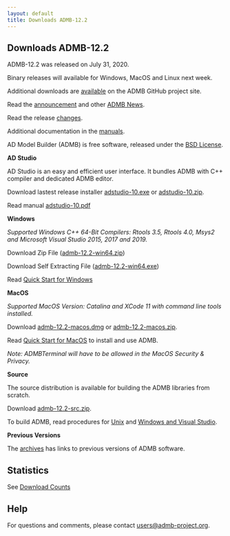```yaml
---
layout: default
title: Downloads ADMB-12.2
---
```


Downloads ADMB-12.2
-------------------

ADMB-12.2 was released on July 31, 2020.

Binary releases will available for Windows, MacOS and Linux next week.

Additional downloads are [available](https://github.com/admb-project/admb/releases/tag/admb-12.2/) on the ADMB GitHub project site.

Read the [announcement](http://www.admb-project.org/2020/01/31/ADMB-12.2-release.html) and other [ADMB News](http://www.admb-project.org/news/).

Read the release [changes](https://github.com/admb-project/admb/blob/admb-12.2/CHANGES.md).

Additional documentation in the [manuals](http://www.admb-project.org/docs/manuals/).

AD Model Builder (ADMB) is free software, released under the [BSD License](https://raw.githubusercontent.com/admb-project/admb/admb-12.2/LICENSE.txt).

**AD Studio**

AD Studio is an easy and efficient user interface. It bundles ADMB with C++ compiler and dedicated ADMB editor.

Download lastest release installer [adstudio-10.exe](https://github.com/admb-project/adstudio/releases/download/1.0/adstudio-10.exe) or 
[adstudio-10.zip](https://github.com/admb-project/adstudio/releases/download/1.0/adstudio-10.zip).

Read manual [adstudio-10.pdf](https://github.com/admb-project/adstudio/releases/download/1.0/adstudio-10.pdf)

**Windows**

_Supported Windows C++ 64-Bit Compilers: Rtools 3.5, Rtools 4.0, Msys2 and Microsoft Visual Studio 2015, 2017 and 2019._

Download Zip File ([admb-12.2-win64.zip](https://github.com/admb-project/admb/releases/download/admb-12.2/admb-12.2-win64.zip))

Download Self Extracting File ([admb-12.2-win64.exe](https://github.com/admb-project/admb/releases/download/admb-12.2/admb-12.2-win64.exe))

Read [Quick Start for Windows](https://github.com/admb-project/admb/blob/admb-12.2/docs/install/QuickStartWindows.md)

**MacOS**
  
_Supported MacOS Version: Catalina and XCode 11 with command line tools installed._

Download [admb-12.2-macos.dmg](https://github.com/admb-project/admb/releases/download/admb-12.2/admb-12.2-macos.dmg) or [admb-12.2-macos.zip](https://github.com/admb-project/admb/releases/download/admb-12.2/admb-12.2-macos.zip).

Read [Quick Start for MacOS](https://github.com/admb-project/admb/blob/admb-12.2/scripts/installers/packagemaker/QuickStartADMBTerminal.md) to install and use ADMB.

_Note: ADMBTerminal will have to be allowed in the MacOS Security & Privacy._

<!--
**Linux**

_Supported Linux Distributions: RedHat 7 and Ubuntu 18_

Download [admb-12.2pre3-linux.zip](https://github.com/admb-project/admb/releases/download/admb-12.2pre3/admb-12.2pre3-linux.zip) or [admb-12.2pre3-linux-debug.zip](https://github.com/admb-project/admb/releases/download/admb-12.2pre3/admb-12.2pre3-linux-debug.zip) with debug symbols.

Read [Quick Start for Unix](https://github.com/admb-project/admb/blob/admb-12.2/docs/install/QuickStartUnix.md) to install and use ADMB.

-->

**Source**

The source distribution is available for building the ADMB libraries from scratch.

Download [admb-12.2-src.zip](https://github.com/admb-project/admb/releases/download/admb-12.2/admb-12.2-src.zip).

To build ADMB, read procedures for [Unix](https://github.com/admb-project/admb/blob/admb-12.2/docs/install/BuildingSourceUnix.md) and [Windows and Visual Studio](https://github.com/admb-project/admb/blob/admb-12.2/docs/install/BuildingSourceVisualStudio.md).

**Previous Versions**

The [archives](http://www.admb-project.org/downloads/archives.html) has links to previous versions of ADMB software.

Statistics
----------
See [Download Counts](http://www.admb-project.org/downloads/counts.html)

Help
----
For questions and comments, please contact users@admb-project.org.
